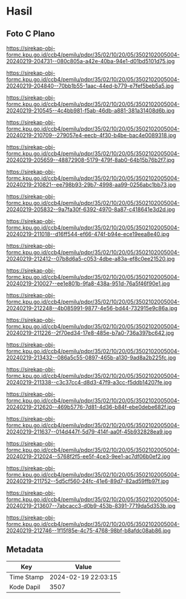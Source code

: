 # Hasil

## Foto C Plano

https://sirekap-obj-formc.kpu.go.id/ccb4/pemilu/pdpr/35/02/10/20/05/3502102005004-20240219-204731--080c805a-a42e-40ba-94e1-d01bd5101d75.jpg

https://sirekap-obj-formc.kpu.go.id/ccb4/pemilu/pdpr/35/02/10/20/05/3502102005004-20240219-204840--70bb1b55-1aac-44ed-b779-e7fef5beb5a5.jpg

https://sirekap-obj-formc.kpu.go.id/ccb4/pemilu/pdpr/35/02/10/20/05/3502102005004-20240219-210545--4c4bb981-f5ab-46db-a881-381a31408d6b.jpg

https://sirekap-obj-formc.kpu.go.id/ccb4/pemilu/pdpr/35/02/10/20/05/3502102005004-20240219-210709--279057e4-eecb-4f30-b4be-bac4e0089318.jpg

https://sirekap-obj-formc.kpu.go.id/ccb4/pemilu/pdpr/35/02/10/20/05/3502102005004-20240219-205659--48872908-5179-479f-8ab0-64b15b76b2f7.jpg

https://sirekap-obj-formc.kpu.go.id/ccb4/pemilu/pdpr/35/02/10/20/05/3502102005004-20240219-210821--ee798b93-29b7-4998-aa99-0256abc1bb73.jpg

https://sirekap-obj-formc.kpu.go.id/ccb4/pemilu/pdpr/35/02/10/20/05/3502102005004-20240219-205832--9a7fa30f-6392-4970-8a87-c418641e3d2d.jpg

https://sirekap-obj-formc.kpu.go.id/ccb4/pemilu/pdpr/35/02/10/20/05/3502102005004-20240219-211018--d16ff544-ef66-474f-b94e-ece19eea8e40.jpg

https://sirekap-obj-formc.kpu.go.id/ccb4/pemilu/pdpr/35/02/10/20/05/3502102005004-20240219-212412--07b8d6a5-c053-4dbe-a83a-ef8c0ee21520.jpg

https://sirekap-obj-formc.kpu.go.id/ccb4/pemilu/pdpr/35/02/10/20/05/3502102005004-20240219-210027--ee1e801b-9fa8-438a-951d-76a5f46f90e1.jpg

https://sirekap-obj-formc.kpu.go.id/ccb4/pemilu/pdpr/35/02/10/20/05/3502102005004-20240219-212248--4b085991-9877-4e56-bd44-732915e9c86a.jpg

https://sirekap-obj-formc.kpu.go.id/ccb4/pemilu/pdpr/35/02/10/20/05/3502102005004-20240219-211226--2f70ed34-17e8-485e-b7a0-736a397bc642.jpg

https://sirekap-obj-formc.kpu.go.id/ccb4/pemilu/pdpr/35/02/10/20/05/3502102005004-20240219-213432--086a5c55-0897-465b-a130-9ad8a2b225fc.jpg

https://sirekap-obj-formc.kpu.go.id/ccb4/pemilu/pdpr/35/02/10/20/05/3502102005004-20240219-211338--c3c37cc4-d8d3-47f9-a3cc-f5ddb14207fe.jpg

https://sirekap-obj-formc.kpu.go.id/ccb4/pemilu/pdpr/35/02/10/20/05/3502102005004-20240219-212620--469b5776-7d81-4d36-b84f-ebe0debe682f.jpg

https://sirekap-obj-formc.kpu.go.id/ccb4/pemilu/pdpr/35/02/10/20/05/3502102005004-20240219-211637--014d447f-5d79-414f-aa0f-45b932828ea9.jpg

https://sirekap-obj-formc.kpu.go.id/ccb4/pemilu/pdpr/35/02/10/20/05/3502102005004-20240219-212024--5768f2f5-ee5f-4ce3-9ee1-ac7df06b0ef2.jpg

https://sirekap-obj-formc.kpu.go.id/ccb4/pemilu/pdpr/35/02/10/20/05/3502102005004-20240219-211752--5d5cf560-24fc-41e6-89d7-82ad59ffb97f.jpg

https://sirekap-obj-formc.kpu.go.id/ccb4/pemilu/pdpr/35/02/10/20/05/3502102005004-20240219-213607--7abcacc3-d0b9-453b-8391-7719da5d353b.jpg

https://sirekap-obj-formc.kpu.go.id/ccb4/pemilu/pdpr/35/02/10/20/05/3502102005004-20240219-212746--1f15f85e-4c75-4768-98bf-b8afdc08ab86.jpg


## Metadata

| Key        | Value               |
| ---------- | ------------------- |
| Time Stamp | 2024-02-19 22:03:15 |
| Kode Dapil | 3507                |



